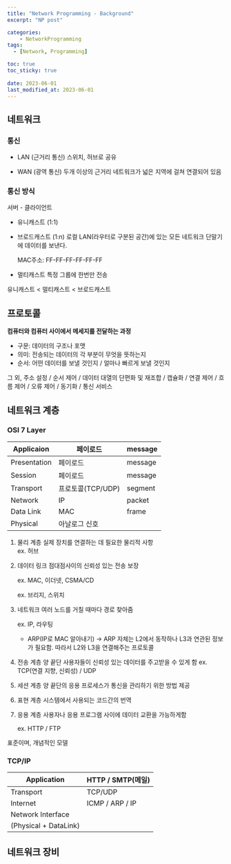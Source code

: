 ```yaml
---
title: "Network Programming - Background"
excerpt: "NP post"

categories:
    - NetworkProgramming
tags:
  - [Network, Programming]

toc: true
toc_sticky: true
 
date: 2023-06-01
last_modified_at: 2023-06-01
---
```


## 네트워크
### 통신
- LAN (근거리 통신)
    스위치, 허브로 공유

- WAN (광역 통신)
    두개 이상의 근거리 네트워크가 넓은 지역에 걸쳐 연결되어 있음

### 통신 방식
서버 - 클라이언트
- 유니캐스트 (1:1)
- 브로드캐스트 (1:n)
    로컬 LAN(라우터로 구분된 공간)에 있는 모든 네트워크 단말기에 데이터를 보낸다.  

    MAC주소: FF-FF-FF-FF-FF-FF
- 멀티캐스트
    특정 그룹에 한번만 전송

유니캐스트 < 멀티캐스트 < 브로드캐스트

## 프로토콜
**컴퓨터와 컴퓨터 사이에서 메세지를 전달하는 과정**  

- 구문: 데이터의 구조나 포맷
- 의미: 전송되는 데이터의 각 부분이 무엇을 뜻하는지
- 순서: 어떤 데이터를 보낼 것인지 / 얼마나 빠르게 보낼 것인지

그 외, 주소 설정 / 순서 제어 / 데이터 대열의 단편화 및 재조합 / 캡슐화 / 연결 제어 / 흐름 제어 / 오류 제어 / 동기화 / 통신 서비스

## 네트워크 계층
### OSI 7 Layer
| Applicaion | 페이로드 | message |
| --- | --- | --- |
| Presentation | 페이로드 | message |
| Session | 페이로드 | message |
| Transport | 프로토콜(TCP/UDP) | segment |
| Network | IP | packet |
| Data Link | MAC | frame |
| Physical | 아날로그 신호 |  |

1. 물리 계층
    실제 장치를 연결하는 데 필요한 물리적 사항  
    ex. 허브

2. 데이터 링크
    점대점사이의 신뢰성 있는 전송 보장  

    ex. MAC, 이더넷, CSMA/CD  

    ex. 브리지, 스위치

3. 네트워크
    여러 노드를 거칠 때마다 경로 찾아줌  

    ex. IP, 라우팅
    - ARP(IP로 MAC 알아내기)
    -> ARP 자체는 L2에서 동작하나 L3과 연관된 정보가 필요함.
    따라서 L2와 L3을 연결해주는 프로토콜

4. 전송 계층
    양 끝단 사용자들이 신뢰성 있는 데이터를 주고받을 수 있게 함
    ex. TCP(연결 지향, 신뢰성) / UDP  


5. 세션 계층
    양 끝단의 응용 프로세스가 통신을 관리하기 위한 방법 제공
6. 표현 계층
    시스템에서 사용되는 코드간의 번역
7. 응용 계층
    사용자나 응용 프로그램 사이에 데이터 교환을 가능하게함  

    ex. HTTP / FTP

표준이며, 개념적인 모델  

### TCP/IP
| Application | HTTP / SMTP(메일) |
| --- | --- |
| Transport | TCP/UDP |
| Internet | ICMP / ARP / IP |
| Network Interface
(Physical + DataLink) |  |

## 네트워크 장비